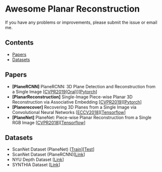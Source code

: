 # Awesome Planar Reconstruction
If you have any problems or improvements, please submit the issue or email me.

## Contents
- [Papers](#papers)
- [Datasets](#datasets)

## Papers
- <a name="PlaneRCNN"></a> **[PlaneRCNN]** PlaneRCNN: 3D Plane Detection and Reconstruction from a Single Image [[CVPR2019(Oral)](https://arxiv.org/pdf/1812.04072.pdf)][[Pytorch](https://github.com/NVlabs/planercnn)]
- <a name="PlanarReconstruction"></a> **[PlanarReconstruction]** Single-Image Piece-wise Planar 3D Reconstruction via Associative Embedding [[CVPR2019](https://arxiv.org/pdf/1902.09777.pdf)][[Pytorch](https://github.com/svip-lab/PlanarReconstruction)]
- <a name="Planerecover"></a> **[Planerecover]** Recovering 3D Planes from a Single Image via Convolutional Neural Networks [[ECCV2018](https://faculty.ist.psu.edu/zzhou/paper/ECCV18-plane.pdf)][[Tensorflow](https://github.com/fuy34/planerecover)]
- <a name="PlaneNet"></a> **[PlaneNet]** PlaneNet: Piece-wise Planar Reconstruction from a Single RGB Image [[CVPR2018](https://arxiv.org/pdf/1804.06278.pdf)][[Tensorflow](https://github.com/art-programmer/PlaneNet)]


## Datasets
- <a name="ScanNet"></a> ScanNet Dataset (PlaneNet) [[Train](https://drive.google.com/file/d/1NyDrgI02ao18WmXyepgVkWGqtM3YS3_4/view)][[Test](https://drive.google.com/file/d/1kfd-kreGQQLSRNF66t447R9WgDqsTh-3/view)]
- <a name="ScanNet"></a> ScanNet Dataset (PlaneRCNN)[[Link](https://www.dropbox.com/s/u2wl4ji700u4shq/ScanNet_planes.zip?dl=0)]
- <a name="NYU Depth Dataset"></a> NYU Depth Dataset [[Link](https://cs.nyu.edu/~silberman/datasets/nyu_depth_v2.html)]
- <a name="SYNTHIA Dataset"></a> SYNTHIA Dataset [[Link](https://psu.app.box.com/s/6ds04a85xqf3ud3uljjxnedmux169ebf)]


